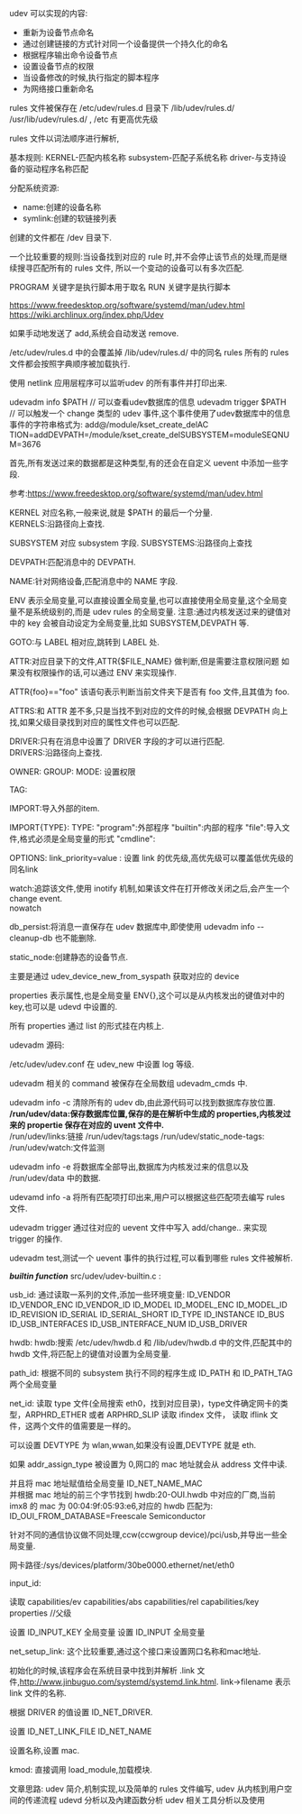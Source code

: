udev 可以实现的内容:
* 重新为设备节点命名
* 通过创建链接的方式针对同一个设备提供一个持久化的命名
* 根据程序输出命令设备节点
* 设置设备节点的权限
* 当设备修改的时候,执行指定的脚本程序
* 为网络接口重新命名

rules 文件被保存在 /etc/udev/rules.d 目录下
/lib/udev/rules.d/
/usr/lib/udev/rules.d/ , /etc 有更高优先级

rules 文件以词法顺序进行解析,


基本规则:
KERNEL-匹配内核名称
subsystem-匹配子系统名称
driver-与支持设备的驱动程序名称匹配

分配系统资源:
* name:创建的设备名称
* symlink:创建的软链接列表

创建的文件都在 /dev 目录下.  

一个比较重要的规则:当设备找到对应的 rule 时,并不会停止该节点的处理,而是继续搜寻匹配所有的 rules 文件,
所以一个变动的设备可以有多次匹配.  


PROGRAM 关键字是执行脚本用于取名
RUN     关键字是执行脚本


https://www.freedesktop.org/software/systemd/man/udev.html
https://wiki.archlinux.org/index.php/Udev


如果手动地发送了 add,系统会自动发送 remove.  

/etc/udev/rules.d 中的会覆盖掉 /lib/udev/rules.d/ 中的同名 rules
所有的 rules 文件都会按照字典顺序被加载执行.  

使用 netlink 应用层程序可以监听udev 的所有事件并打印出来. 

udevadm info $PATH       // 可以查看udev数据库的信息
udevadm trigger $PATH    // 可以触发一个 change 类型的 udev 事件,这个事件使用了udev数据库中的信息
事件的字符串格式为:
add@/module/kset_create_delAC
TION=addDEVPATH=/module/kset_create_delSUBSYSTEM=moduleSEQNUM=3676

首先,所有发送过来的数据都是这种类型,有的还会在自定义 uevent 中添加一些字段.  

参考:https://www.freedesktop.org/software/systemd/man/udev.html

KERNEL 对应名称,一般来说,就是 $PATH 的最后一个分量.  
KERNELS:沿路径向上查找. 


SUBSYSTEM 对应 subsystem 字段.
SUBSYSTEMS:沿路径向上查找 

DEVPATH:匹配消息中的 DEVPATH.   

NAME:针对网络设备,匹配消息中的 NAME 字段. 

ENV 表示全局变量,可以直接设置全局变量,也可以直接使用全局变量,这个全局变量不是系统级别的,而是 udev rules 的全局变量. 
注意:通过内核发送过来的键值对中的 key 会被自动设定为全局变量,比如 SUBSYSTEM,DEVPATH 等. 


GOTO:与 LABEL 相对应,跳转到 LABEL 处.  

ATTR:对应目录下的文件,ATTR{$FILE_NAME} 做判断,但是需要注意权限问题
如果没有权限操作的话,可以通过 ENV 来实现操作.

ATTR{foo}=="foo"  该语句表示判断当前文件夹下是否有 foo 文件,且其值为 foo.  

ATTRS:和 ATTR 差不多,只是当找不到对应的文件的时候,会根据 DEVPATH 向上找,如果父级目录找到对应的属性文件也可以匹配.  


DRIVER:只有在消息中设置了 DRIVER 字段的才可以进行匹配.  
DRIVERS:沿路径向上查找.  

OWNER:
GROUP:
MODE:  设置权限

TAG:

IMPORT:导入外部的item.

IMPORT{TYPE}:
TYPE:
"program":外部程序
"builtin":内部的程序
"file":导入文件,格式必须是全局变量的形式
"cmdline":

OPTIONS:
link_priority=value : 设置 link 的优先级,高优先级可以覆盖低优先级的同名link

watch:追踪该文件,使用 inotify 机制,如果该文件在打开修改关闭之后,会产生一个 change event.  
nowatch

db_persist:将消息一直保存在 udev 数据库中,即使使用 udevadm info --cleanup-db 也不能删除.

static_node:创建静态的设备节点.  





主要是通过 udev_device_new_from_syspath  获取对应的 device 


properties 表示属性,也是全局变量 ENV{},这个可以是从内核发出的键值对中的 key,也可以是 udevd 中设置的.  

所有 properties 通过 list 的形式挂在内核上.  

udevadm 源码:

/etc/udev/udev.conf  在 udev_new 中设置 log 等级.  

udevadm 相关的 command 被保存在全局数组 udevadm_cmds 中. 

udevadm info -c 清除所有的 udev db,由此源代码可以找到数据库存放位置.
    **/run/udev/data:保存数据库位置,保存的是在解析中生成的 properties,内核发过来的 propertie 保存在对应的 uvent 文件中.**  
    /run/udev/links:链接
    /run/udev/tags:tags
    /run/udev/static_node-tags:
    /run/udev/watch:文件监测

udevadm info -e 将数据库全部导出,数据库为内核发过来的信息以及 /run/udev/data 中的数据.

udevamd info -a 将所有匹配项打印出来,用户可以根据这些匹配项去编写 rules 文件.  


udevadm trigger 通过往对应的 uevent 文件中写入 add/change.. 来实现 trigger 的操作. 



udevadm test,测试一个 uevent 事件的执行过程,可以看到哪些 rules 文件被解析.  




*******************************builtin function*******************************
src/udev/udev-builtin.c :

usb_id:
通过读取一系列的文件,添加一些环境变量:
ID_VENDOR  ID_VENDOR_ENC  ID_VENDOR_ID  ID_MODEL
ID_MODEL_ENC  ID_MODEL_ID  ID_REVISION  ID_SERIAL
ID_SERIAL_SHORT  ID_TYPE  ID_INSTANCE  ID_BUS
ID_USB_INTERFACES  ID_USB_INTERFACE_NUM  ID_USB_DRIVER

hwdb:
hwdb:搜索 /etc/udev/hwdb.d 和 /lib/udev/hwdb.d 中的文件,匹配其中的 hwdb 文件,将匹配上的键值对设置为全局变量.   

path_id:
根据不同的 subsystem 执行不同的程序生成 ID_PATH 和 ID_PATH_TAG 两个全局变量

net_id:
读取 type 文件(全局搜索 eth0，找到对应目录)，type文件确定网卡的类型，ARPHRD_ETHER 或者 ARPHRD_SLIP
读取 ifindex 文件，
读取 iflink 文件，这两个文件的值需要是一样的。  

可以设置 DEVTYPE 为 wlan,wwan,如果没有设置,DEVTYPE 就是 eth.  

如果 addr_assign_type 被设置为 0,网口的 mac 地址就会从 address 文件中读.  

并且将 mac 地址赋值给全局变量 ID_NET_NAME_MAC  
并根据 mac 地址的前三个字节找到 hwdb:20-OUI.hwdb 中对应的厂商,当前 imx8 的 mac 为 00:04:9f:05:93:e6,对应的 hwdb 匹配为:
ID_OUI_FROM_DATABASE=Freescale Semiconductor

针对不同的通信协议做不同处理,ccw(ccwgroup device)/pci/usb,并导出一些全局变量.   

网卡路径:/sys/devices/platform/30be0000.ethernet/net/eth0


input_id:

读取 
capabilities/ev
capabilities/abs
capabilities/rel
capabilities/key
properties   //父级


设置 ID_INPUT_KEY 全局变量
设置 ID_INPUT 全局变量


net_setup_link:
这个比较重要,通过这个接口来设置网口名称和mac地址.  

初始化的时候,该程序会在系统目录中找到并解析 .link 文件,http://www.jinbuguo.com/systemd/systemd.link.html.
link->filename 表示 link 文件的名称.  







根据 DRIVER 的值设置 ID_NET_DRIVER.  

设置 ID_NET_LINK_FILE ID_NET_NAME






设置名称,设置 mac.



kmod:
    直接调用 load_module,加载模块. 














文章思路:
udev 简介,机制实现,以及简单的 rules 文件编写,
udev 从内核到用户空间的传递流程
udevd 分析以及內建函数分析
udev 相关工具分析以及使用


